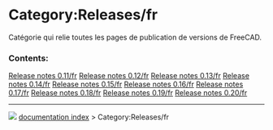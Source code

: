 # Category:Releases/fr
Catégorie qui relie toutes les pages de publication de versions de FreeCAD.

### Contents:

    
  [Release notes 0.11/fr](Release_notes_0.11/fr.md)   [Release notes 0.12/fr](Release_notes_0.12/fr.md)   [Release notes 0.13/fr](Release_notes_0.13/fr.md)
  [Release notes 0.14/fr](Release_notes_0.14/fr.md)   [Release notes 0.15/fr](Release_notes_0.15/fr.md)   [Release notes 0.16/fr](Release_notes_0.16/fr.md)
  [Release notes 0.17/fr](Release_notes_0.17/fr.md)   [Release notes 0.18/fr](Release_notes_0.18/fr.md)   [Release notes 0.19/fr](Release_notes_0.19/fr.md)
  [Release notes 0.20/fr](Release_notes_0.20/fr.md)



---
![](images/Right_arrow.png) [documentation index](../README.md) > Category:Releases/fr
